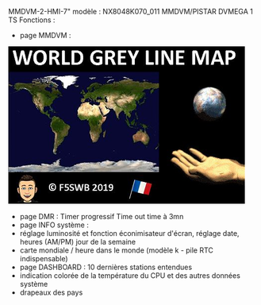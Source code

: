 MMDVM-2-HMI-7" modèle : NX8048K070_011
MMDVM/PISTAR DVMEGA 1 TS 
Fonctions : 
- page MMDVM :
<img src = "https://github.com/f5swb/greyline-Nextion-screen/blob/master/Capture%20boot.JPG" title = "Nextion greyline boot">

- page DMR : Timer progressif Time out time à 3mn
- page INFO système :
- réglage luminosité et fonction éconimisateur d'écran, réglage date, heures (AM/PM) jour de la semaine 
- carte mondiale / heure dans le monde (modèle k - pile RTC indispensable) 
- page DASHBOARD : 10 dernières stations entendues 
- indication colorée de la température du CPU et des autres données système 
- drapeaux des pays 

